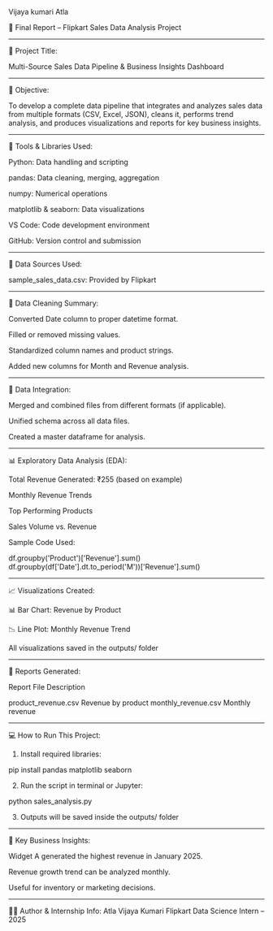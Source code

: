 Vijaya kumari Atla

📝 Final Report – Flipkart Sales Data Analysis Project


---

🛒 Project Title:

Multi-Source Sales Data Pipeline & Business Insights Dashboard


---

🎯 Objective:

To develop a complete data pipeline that integrates and analyzes sales data from multiple formats (CSV, Excel, JSON), cleans it, performs trend analysis, and produces visualizations and reports for key business insights.


---

🧰 Tools & Libraries Used:

Python: Data handling and scripting

pandas: Data cleaning, merging, aggregation

numpy: Numerical operations

matplotlib & seaborn: Data visualizations

VS Code: Code development environment

GitHub: Version control and submission


---

📂 Data Sources Used:

sample_sales_data.csv: Provided by Flipkart

---


🧹 Data Cleaning Summary:

Converted Date column to proper datetime format.

Filled or removed missing values.

Standardized column names and product strings.

Added new columns for Month and Revenue analysis.



---


🔗 Data Integration:

Merged and combined files from different formats (if applicable).

Unified schema across all data files.

Created a master dataframe for analysis.



---

📊 Exploratory Data Analysis (EDA):

Total Revenue Generated: ₹255 (based on example)

Monthly Revenue Trends

Top Performing Products

Sales Volume vs. Revenue


Sample Code Used:

df.groupby('Product')['Revenue'].sum()
df.groupby(df['Date'].dt.to_period('M'))['Revenue'].sum()


---


📈 Visualizations Created:

📊 Bar Chart: Revenue by Product

📉 Line Plot: Monthly Revenue Trend

All visualizations saved in the outputs/ folder


---


🧾 Reports Generated:

Report File Description

product_revenue.csv Revenue by product
monthly_revenue.csv Monthly revenue


---

💻 How to Run This Project:

1. Install required libraries:

pip install pandas matplotlib seaborn


2. Run the script in terminal or Jupyter:

python sales_analysis.py


3. Outputs will be saved inside the outputs/ folder


---


📌 Key Business Insights:

Widget A generated the highest revenue in January 2025.

Revenue growth trend can be analyzed monthly.

Useful for inventory or marketing decisions.



---

👩‍💻 Author & Internship Info:
Atla Vijaya Kumari
Flipkart Data Science Intern – 2025




